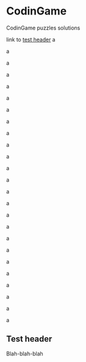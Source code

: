 # CodinGame
CodinGame puzzles solutions

link to [test header](./#Test-header)
a

a

a

a

a

a

a

a

a

a

a

a

a

a

a

a

a

a

a

a

a

a

a

a

a

## Test header
Blah-blah-blah
